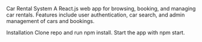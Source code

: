 Car Rental System
A React.js web app for browsing, booking, and managing car rentals. Features include user authentication, car search, and admin management of cars and bookings.

Installation
Clone repo and run npm install.
Start the app with npm start.
